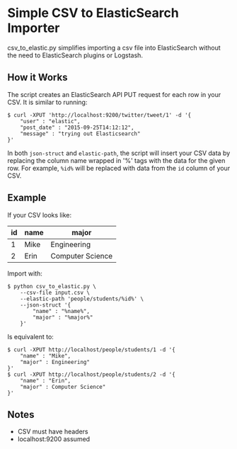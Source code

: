 # Simple CSV to ElasticSearch Importer

csv_to_elastic.py simplifies importing a csv file into ElasticSearch without the need to ElasticSearch plugins or Logstash.

## How it Works

The script creates an ElasticSearch API PUT request for 
each row in your CSV. It is similar to running:

    $ curl -XPUT 'http://localhost:9200/twitter/tweet/1' -d '{
        "user" : "elastic",
        "post_date" : "2015-09-25T14:12:12",
        "message" : "trying out Elasticsearch"
    }'

In both `json-struct` and `elastic-path`, the script will
insert your CSV data by replacing the column name wrapped in '%'
tags with the data for the given row. For example, `%id%` will be 
replaced with data from the `id` column of your CSV.

## Example

If your CSV looks like:

|  id  |  name  |      major       |
|------|--------|------------------|
|   1  |  Mike  |   Engineering    |
|   2  |  Erin  | Computer Science |

Import with:

    $ python csv_to_elastic.py \
        --csv-file input.csv \
        --elastic-path 'people/students/%id%' \
        --json-struct '{
            "name" : "%name%",
            "major" : "%major%"
        }'

Is equivalent to:

    $ curl -XPUT http://localhost/people/students/1 -d '{
        "name" : "Mike",
        "major" : Engineering"
    }'
    $ curl -XPUT http://localhost/people/students/2 -d '{
        "name" : "Erin",
        "major" : Computer Science"
    }'

## Notes
- CSV must have headers
- localhost:9200 assumed

